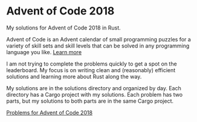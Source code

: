 # Advent of Code 2018

My solutions for Advent of Code 2018 in Rust.

Advent of Code is an Advent calendar of small programming puzzles for a variety of skill sets and skill levels that can be solved in any programming language you like. [Learn more](https://adventofcode.com/2018/about)

I am not trying to complete the problems quickly to get a spot on the leaderboard. My focus is on writing clean and (reasonably) efficient solutions and learning more about Rust along the way.

My solutions are in the solutions directory and organized by day. Each directory has a Cargo project with my solutions. Each problem has two parts, but my solutions to both parts are in the same Cargo project.

[Problems for Advent of Code 2018](https://adventofcode.com/2018/)
